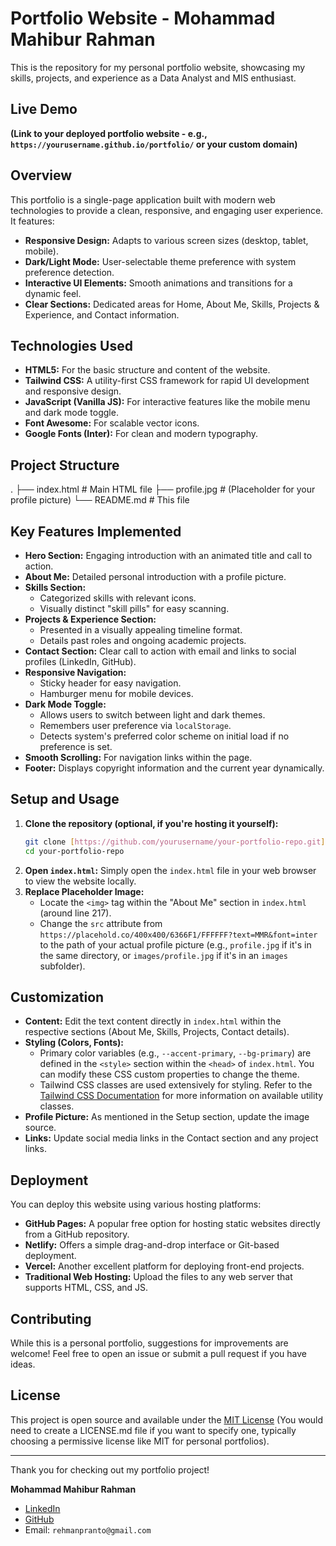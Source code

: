# Portfolio Website - Mohammad Mahibur Rahman

This is the repository for my personal portfolio website, showcasing my skills, projects, and experience as a Data Analyst and MIS enthusiast.

## Live Demo

**(Link to your deployed portfolio website - e.g., `https://yourusername.github.io/portfolio/` or your custom domain)**

## Overview

This portfolio is a single-page application built with modern web technologies to provide a clean, responsive, and engaging user experience. It features:

* **Responsive Design:** Adapts to various screen sizes (desktop, tablet, mobile).
* **Dark/Light Mode:** User-selectable theme preference with system preference detection.
* **Interactive UI Elements:** Smooth animations and transitions for a dynamic feel.
* **Clear Sections:** Dedicated areas for Home, About Me, Skills, Projects & Experience, and Contact information.

## Technologies Used

* **HTML5:** For the basic structure and content of the website.
* **Tailwind CSS:** A utility-first CSS framework for rapid UI development and responsive design.
* **JavaScript (Vanilla JS):** For interactive features like the mobile menu and dark mode toggle.
* **Font Awesome:** For scalable vector icons.
* **Google Fonts (Inter):** For clean and modern typography.

## Project Structure
.
├── index.html         # Main HTML file
├── profile.jpg        # (Placeholder for your profile picture)
└── README.md          # This file
## Key Features Implemented

* **Hero Section:** Engaging introduction with an animated title and call to action.
* **About Me:** Detailed personal introduction with a profile picture.
* **Skills Section:**
    * Categorized skills with relevant icons.
    * Visually distinct "skill pills" for easy scanning.
* **Projects & Experience Section:**
    * Presented in a visually appealing timeline format.
    * Details past roles and ongoing academic projects.
* **Contact Section:** Clear call to action with email and links to social profiles (LinkedIn, GitHub).
* **Responsive Navigation:**
    * Sticky header for easy navigation.
    * Hamburger menu for mobile devices.
* **Dark Mode Toggle:**
    * Allows users to switch between light and dark themes.
    * Remembers user preference via `localStorage`.
    * Detects system's preferred color scheme on initial load if no preference is set.
* **Smooth Scrolling:** For navigation links within the page.
* **Footer:** Displays copyright information and the current year dynamically.

## Setup and Usage

1.  **Clone the repository (optional, if you're hosting it yourself):**
    ```bash
    git clone [https://github.com/yourusername/your-portfolio-repo.git](https://github.com/yourusername/your-portfolio-repo.git)
    cd your-portfolio-repo
    ```
2.  **Open `index.html`:**
    Simply open the `index.html` file in your web browser to view the website locally.
3.  **Replace Placeholder Image:**
    * Locate the `<img>` tag within the "About Me" section in `index.html` (around line 217).
    * Change the `src` attribute from `https://placehold.co/400x400/6366F1/FFFFFF?text=MMR&font=inter` to the path of your actual profile picture (e.g., `profile.jpg` if it's in the same directory, or `images/profile.jpg` if it's in an `images` subfolder).

## Customization

* **Content:** Edit the text content directly in `index.html` within the respective sections (About Me, Skills, Projects, Contact details).
* **Styling (Colors, Fonts):**
    * Primary color variables (e.g., `--accent-primary`, `--bg-primary`) are defined in the `<style>` section within the `<head>` of `index.html`. You can modify these CSS custom properties to change the theme.
    * Tailwind CSS classes are used extensively for styling. Refer to the [Tailwind CSS Documentation](https://tailwindcss.com/docs) for more information on available utility classes.
* **Profile Picture:** As mentioned in the Setup section, update the image source.
* **Links:** Update social media links in the Contact section and any project links.

## Deployment

You can deploy this website using various hosting platforms:

* **GitHub Pages:** A popular free option for hosting static websites directly from a GitHub repository.
* **Netlify:** Offers a simple drag-and-drop interface or Git-based deployment.
* **Vercel:** Another excellent platform for deploying front-end projects.
* **Traditional Web Hosting:** Upload the files to any web server that supports HTML, CSS, and JS.

## Contributing

While this is a personal portfolio, suggestions for improvements are welcome! Feel free to open an issue or submit a pull request if you have ideas.

## License

This project is open source and available under the [MIT License](LICENSE.md) (You would need to create a LICENSE.md file if you want to specify one, typically choosing a permissive license like MIT for personal portfolios).

---

Thank you for checking out my portfolio project!

**Mohammad Mahibur Rahman**
* [LinkedIn](https://www.linkedin.com/in/rahmanpranto)
* [GitHub](https://github.com/rehmanpranto)
* Email: `rehmanpranto@gmail.com`
